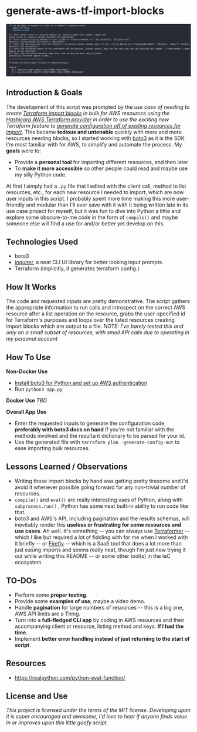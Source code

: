 # generate-aws-tf-import-blocks

![Demo of generating AWS Terraform import blocks with this script](./aws-tf-import-demo-10-4.png)

## Introduction & Goals

The development of this script was prompted by the _use case of needing to create [Terraform import blocks](https://developer.hashicorp.com/terraform/language/import) in bulk for AWS resources using the [Hashicorp AWS Terraform provider](https://registry.terraform.io/providers/hashicorp/aws/latest/docs) in order to use the exciting new Terraform feature to [generate configuration off of existing resources for import](https://developer.hashicorp.com/terraform/language/import/generating-configuration)_. This became **tedious and untenable** quickly with more and more resources needing blocks, so I started working with [boto3](https://boto3.amazonaws.com/v1/documentation/api/latest/index.html) as it is the SDK I'm most familiar with for AWS, to simplify and automate the process. My **goals** were to:

- Provide a **personal tool** for importing different resources, and then later
- To **make it more accessible** so other people could read and maybe use my silly Python code.

At first I simply had a `.py` file that I edited with the client call, method to list resources, etc., for each new resource I needed to import, which are now user inputs in this script. I probably spent more time making this more user-friendly and modular than I'll ever save with it with it being written late in its use case project for myself, but it was fun to dive into Python a little and explore some obscure-to-me code in the form of `compile()` and maybe someone else will find a use for and/or better yet develop on this.

## Technologies Used

- boto3
- [inquirer](https://github.com/magmax/python-inquirer), a neat CLI UI library for better looking input prompts.
- Terraform (implicitly, it generates terraform config.)

## How It Works

The code and requested inputs are pretty demonstrative. The script gathers the appropriate information to run calls and introspect on the correct AWS resource after a list operation on the resource, grabs the user-specified id for Terraform's purposes and loops over the listed resources creating import blocks which are output to a file.
_NOTE: I've barely tested this and only on a small subset of resources, with small API calls due to operating in my personal account_

## How To Use

**Non-Docker Use**

- [Install boto3 for Python and set up AWS authentication](https://boto3.amazonaws.com/v1/documentation/api/latest/guide/quickstart.html)
- Run `python3 app.py`

**Docker Use**
_TBD_

**Overall App Use**

- Enter the requested inputs to generate the configuration code, **preferably with boto3 docs on hand** if you're not familiar with the methods involved and the resultant dictionary to be parsed for your id.
- Use the generated file with `terraform plan -generate-config-out` to ease importing bulk resources.

## Lessons Learned / Observations

- Writing those import blocks by hand was getting pretty tiresome and I'd avoid it whenever possible going forward for any non-trivial number of resources.
- `compile()` and `eval()` are really interesting uses of Python, along with `subprocess.run()` , Python has some neat built-in ability to run code like that.
- boto3 and AWS's API, including pagination and the results schemas, will inevitably render this **useless or frustrating for some resources and use cases**. Ah well. It's something -- you can always use [Terraformer](https://github.com/GoogleCloudPlatform/terraformer) -- which I like but required a lot of fiddling with for me when I worked with it briefly -- or [Firefly](https://www.firefly.ai/) -- which is a SaaS tool that does a lot more than just easing imports and seems really neat, though I'm just now trying it out while writing this README -- or some other tool(s) in the IaC ecosystem.

## TO-DOs

- Perform some **proper testing**.
- Provide some **examples of use**, maybe a video demo.
- Handle **pagination** for large numbers of resources -- this is a big one, AWS API limits are a Thing.
- Turn into a **full-fledged CLI app** by coding in AWS resources and their accompanying client or resource, listing method and keys. **If I had the time.**
- Implement **better error handling instead of just returning to the start of script**.

## Resources

- https://realpython.com/python-eval-function/

## License and Use

_This project is licensed under the terms of the MIT license. Developing upon it is super encouraged and awesome, I'd love to hear if anyone finds value in or improves upon this little goofy script._
